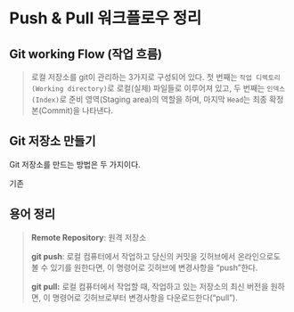 #  Push & Pull 워크플로우 정리

##  Git working Flow (작업 흐름)

> 로컬 저장소를 git이 관리하는 3가지로 구성되어 있다. 첫 번째는 `작업 디렉토리(Working directory)`로 로컬(실제) 파일들로 이루어져 있고, 두 번째는 `인덱스(Index)`로 준비 영역(Staging area)의 역할을 하며, 마지막 `Head`는 최종 확정본(Commit)을 나타낸다. 



##  Git 저장소 만들기

Git 저장소를 만드는 방법은 두 가지이다.

기존 



## 용어 정리

> **Remote Repository**: 원격 저장소
>
> **git push**: 로컬 컴퓨터에서 작업하고 당신의 커밋을 깃허브에서 온라인으로도 볼 수 있기를 원한다면, 이 명령어로 깃허브에 변경사항을 “push”한다.
>
> **git pull:** 로컬 컴퓨터에서 작업할 때, 작업하고 있는 저장소의 최신 버전을 원하면, 이 명령어로 깃허브로부터 변경사항을 다운로드한다(“pull”).



